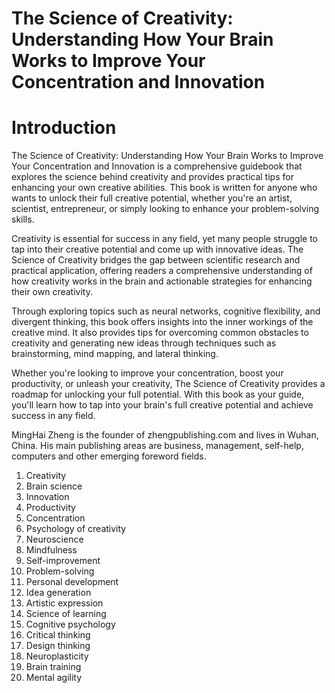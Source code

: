 # The Science of Creativity: Understanding How Your Brain Works to Improve Your Concentration and Innovation

# Introduction

The Science of Creativity: Understanding How Your Brain Works to Improve Your Concentration and Innovation is a comprehensive guidebook that explores the science behind creativity and provides practical tips for enhancing your own creative abilities. This book is written for anyone who wants to unlock their full creative potential, whether you're an artist, scientist, entrepreneur, or simply looking to enhance your problem-solving skills.

Creativity is essential for success in any field, yet many people struggle to tap into their creative potential and come up with innovative ideas. The Science of Creativity bridges the gap between scientific research and practical application, offering readers a comprehensive understanding of how creativity works in the brain and actionable strategies for enhancing their own creativity.

Through exploring topics such as neural networks, cognitive flexibility, and divergent thinking, this book offers insights into the inner workings of the creative mind. It also provides tips for overcoming common obstacles to creativity and generating new ideas through techniques such as brainstorming, mind mapping, and lateral thinking.

Whether you're looking to improve your concentration, boost your productivity, or unleash your creativity, The Science of Creativity provides a roadmap for unlocking your full potential. With this book as your guide, you'll learn how to tap into your brain's full creative potential and achieve success in any field.


MingHai Zheng is the founder of zhengpublishing.com and lives in Wuhan, China. His main publishing areas are business, management, self-help, computers and other emerging foreword fields.



1. Creativity
2. Brain science
3. Innovation
4. Productivity
5. Concentration
6. Psychology of creativity
7. Neuroscience
8. Mindfulness
9. Self-improvement
10. Problem-solving
11. Personal development
12. Idea generation
13. Artistic expression
14. Science of learning
15. Cognitive psychology
16. Critical thinking
17. Design thinking
18. Neuroplasticity
19. Brain training
20. Mental agility

